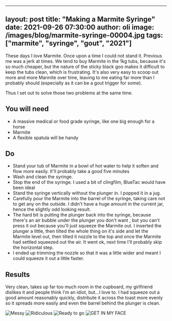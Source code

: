 
---
layout: post
title:  "Making a Marmite Syringe"
date:   2021-09-26 07:30:00
author: oli
image: /images/blog/marmite-syringe-00004.jpg
tags: ["marmite", "syringe", "gout", "2021"]
---

These days I love Marmite.  Once upon a time I could not stand it.  Previous me was a jerk at times.
We tend to buy Marmite in the 1kg tubs, because it's so much cheaper, but the nature of the sticky black goo makes it difficult to keep the tubs clean, which is frustrating.  It's also very easy to scoop out more and more Marmite over time, leaving to me eating far more than I probably should (especially as it can be a gout trigger for some).

Thus I set out to solve those two problems at the same time.


## You will need

* A massive medical or food grade syringe, like one big enough for a horse
* Marmite
* A flexible spatula will be handy

## Do

* Stand your tub of Marmite in a bowl of hot water to help it soften and flow more easily.  It'll probably take a good five minutes
* Wash and clean the syringe.
* Stop the end of the syringe.  I used a bit of clingfilm, BlueTac would have been ideal
* Stand the syringe vertically without the plunger in.  I popped it in a jug.
* Carefully pour the Marmite into the barrel of the syringe, taking care not to get any on the outside.  I didn't have a huge amount in the current jar, hence the slightly odd looking result.
* The hard bit is putting the plunger back into the syringe, because there's an air bubble under the plunger you don't want , but you can't press it out because you'll just squeeze the Marmite out.  I inserted the plunger a little, then tilted the whole thing on it's side and let the Marmite level out, then tilted it nozzle to the top and once the Marmite had settled squeezed out the air.  It went ok, next time I'll probably skip the horizontal step.
* I ended up trimming the nozzle so that it was a little wider and meant I could squeeze it out a little faster.

## Results

Very clean, takes up far too much room in the cupboard, my girlfriend dislikes it and people think I'm an idiot, but...I love to.  I had squeeze out a good amount reasonably quickly, distribute it across the toast more evenly so it spreads more easily and even the barrel behind the plunger is clean.

![Messy](/images/blog/marmite-syringe-00001.jpg)
![Ridiculous](/images/blog/marmite-syringe-00002.jpg)
![Ready to go](/images/blog/marmite-syringe-00003.jpg)
![GET IN MY FACE](/images/blog/marmite-syringe-00004.jpg)
